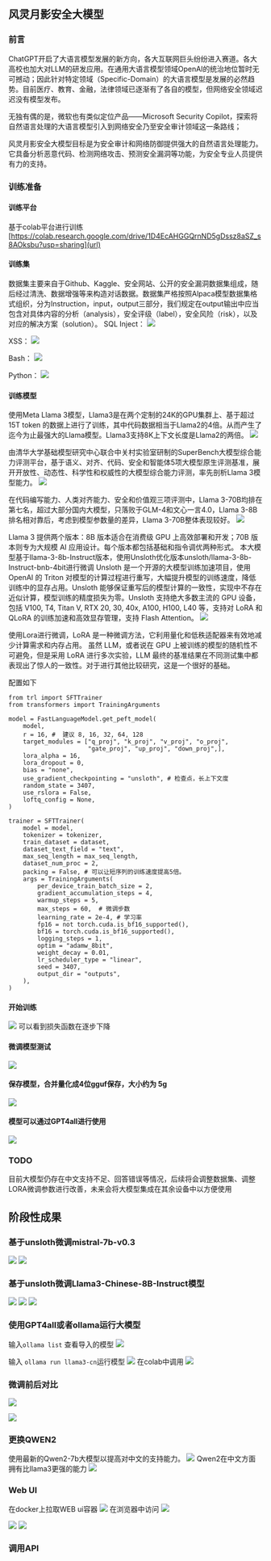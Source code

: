 ## 风灵月影安全大模型
### 前言
ChatGPT开启了大语言模型发展的新方向，各大互联网巨头纷纷进入赛道。各大高校也加大对LLM的研发应用。在通用大语言模型领域OpenAI的统治地位暂时无可撼动；因此针对特定领域（Specific-Domain）的大语言模型是发展的必然趋势。目前医疗、教育、金融，法律领域已逐渐有了各自的模型，但网络安全领域迟迟没有模型发布。

无独有偶的是，微软也有类似定位产品——Microsoft Security Copilot，探索将自然语言处理的大语言模型引入到网络安全乃至安全审计领域这一条路线；

风灵月影安全大模型目标是为安全审计和网络防御提供强大的自然语言处理能力。它具备分析恶意代码、检测网络攻击、预测安全漏洞等功能，为安全专业人员提供有力的支持。
### 训练准备
#### 训练平台
基于colab平台进行训练[https://colab.research.google.com/drive/1D4EcAHGGQrnND5gDssz8aSZ_s8AOksbu?usp=sharing](url)

#### 训练集
数据集主要来自于Github、Kaggle、安全网站、公开的安全漏洞数据集组成，随后经过清洗、数据增强等来构造对话数据。数据集严格按照Alpaca模型数据集格式组织，分为Instruction，input，output三部分，我们规定在output输出中应当包含对具体内容的分析（analysis），安全评级（label），安全风险（risk），以及对应的解决方案（solution）。
SQL Inject：
![](https://cmd.dayi.ink/uploads/upload_c66c36f2db9769efca0f355a44b04201.png)

XSS：
![](https://cmd.dayi.ink/uploads/upload_7adfaf09d5fc36f368fa5c832d0bc760.png)

Bash：
![](https://cmd.dayi.ink/uploads/upload_8021d7e17a22453dec0724e9a73d6268.png)

Python：
![](https://cmd.dayi.ink/uploads/upload_f3216b88bc2c3920d68c70174bec459b.png)



#### 训练模型
使用Meta Llama 3模型，Llama3是在两个定制的24K的GPU集群上、基于超过 15T token 的数据上进行了训练，其中代码数据相当于Llama2的4倍。从而产生了迄今为止最强大的Llama模型。Llama3支持8K上下文长度是Llama2的两倍。
![](https://cmd.dayi.ink/uploads/upload_419850ad04955bcb3a8d407aaf1ec19e.png)

由清华大学基础模型研究中心联合中关村实验室研制的SuperBench大模型综合能力评测平台，基于语义、对齐、代码、安全和智能体5项大模型原生评测基准，展开开放性、动态性、科学性和权威性的大模型综合能力评测，率先剖析Llama 3模型能力。
![](https://cmd.dayi.ink/uploads/upload_86733b2bc7c9753f9424eb7b2285d1c9.png)

在代码编写能力、人类对齐能力、安全和价值观三项评测中，Llama 3-70B均排在第七名，超过大部分国内大模型，只落败于GLM-4和文心一言4.0，Llama 3-8B排名相对靠后，考虑到模型参数量的差异，Llama 3-70B整体表现较好。
![](https://doc.renil.cc/uploads/4e5daea6-28a2-4595-84c8-f43e1029a4f9.png)

Llama 3 提供两个版本：8B 版本适合在消费级 GPU 上高效部署和开发；70B 版本则专为大规模 AI 应用设计。每个版本都包括基础和指令调优两种形式。
本大模型基于llama-3-8b-Instruct版本，使用Unsloth优化版本unsloth/llama-3-8b-Instruct-bnb-4bit进行微调
Unsloth 是一个开源的大模型训练加速项目，使用 OpenAI 的 Triton 对模型的计算过程进行重写，大幅提升模型的训练速度，降低训练中的显存占用。Unsloth 能够保证重写后的模型计算的一致性，实现中不存在近似计算，模型训练的精度损失为零。Unsloth 支持绝大多数主流的 GPU 设备，包括 V100, T4, Titan V, RTX 20, 30, 40x, A100, H100, L40 等，支持对 LoRA 和 QLoRA 的训练加速和高效显存管理，支持 Flash Attention。
![](https://cmd.dayi.ink/uploads/upload_a050535c204608c36ad9e4662a25e267.png)

使用Lora进行微调，LoRA 是一种微调方法，它利用量化和低秩适配器来有效地减少计算需求和内存占用。
虽然 LLM，或者说在 GPU 上被训练的模型的随机性不可避免，但是采用 LoRA 进行多次实验，LLM 最终的基准结果在不同测试集中都表现出了惊人的一致性。对于进行其他比较研究，这是一个很好的基础。


配置如下
```
from trl import SFTTrainer
from transformers import TrainingArguments

model = FastLanguageModel.get_peft_model(
    model,
    r = 16, #  建议 8, 16, 32, 64, 128
    target_modules = ["q_proj", "k_proj", "v_proj", "o_proj",
                      "gate_proj", "up_proj", "down_proj",],
    lora_alpha = 16,
    lora_dropout = 0,
    bias = "none",
    use_gradient_checkpointing = "unsloth", # 检查点，长上下文度
    random_state = 3407,
    use_rslora = False,
    loftq_config = None,
)

trainer = SFTTrainer(
    model = model,
    tokenizer = tokenizer,
    train_dataset = dataset,
    dataset_text_field = "text",
    max_seq_length = max_seq_length,
    dataset_num_proc = 2,
    packing = False, # 可以让短序列的训练速度提高5倍。
    args = TrainingArguments(
        per_device_train_batch_size = 2,
        gradient_accumulation_steps = 4,
        warmup_steps = 5,
        max_steps = 60,  # 微调步数
        learning_rate = 2e-4, # 学习率
        fp16 = not torch.cuda.is_bf16_supported(),
        bf16 = torch.cuda.is_bf16_supported(),
        logging_steps = 1,
        optim = "adamw_8bit",
        weight_decay = 0.01,
        lr_scheduler_type = "linear",
        seed = 3407,
        output_dir = "outputs",
    ),
)
```
#### 开始训练
![](https://cmd.dayi.ink/uploads/upload_58021a1d5e088e48c2b6a8e053be3f73.png)
可以看到损失函数在逐步下降
#### 微调模型测试
![](https://cmd.dayi.ink/uploads/upload_9519681868f1e925d878064abc434a7c.png)

#### 保存模型，合并量化成4位gguf保存，大小约为 5g
![](https://doc.renil.cc/uploads/51dcabef-06f8-42fc-99c6-9a50c40dea04.png)
#### 模型可以通过GPT4all进行使用
![](https://cmd.dayi.ink/uploads/upload_8ee08b35670bb3938fcc1047d8aadeb9.png)

### TODO
目前大模型仍存在中文支持不足、回答错误等情况，后续将会调整数据集、调整LORA微调参数进行改善，未来会将大模型集成在其余设备中以方便使用

## 阶段性成果
### 基于unsloth微调mistral-7b-v0.3
![](https://cmd.dayi.ink/uploads/upload_d566029fafc594d9f24cb38d1f9628a0.png)
![](https://cmd.dayi.ink/uploads/upload_7dcf47ffe152e186449509589bed930c.png)


### 基于unsloth微调Llama3-Chinese-8B-Instruct模型
![](https://cmd.dayi.ink/uploads/upload_373c02d0fb61e93207f09548f9da3bad.png)
![](https://cmd.dayi.ink/uploads/upload_64c8d2bf614de733090ac54f4132d256.png)
![](https://cmd.dayi.ink/uploads/upload_ab2b768a4b9d5c30cb6adacdac21c8f7.png)



### 使用GPT4all或者ollama运行大模型
输入```ollama list``` 查看导入的模型
![](https://cmd.dayi.ink/uploads/upload_e9574915e5573fed174eeeb3ecc0ace8.png)

输入 ```ollama run llama3-cn```运行模型
![](https://cmd.dayi.ink/uploads/upload_34f32ec0ba390f20c63dd7373256e5df.png)
在colab中调用
![](https://cmd.dayi.ink/uploads/upload_915f1328174f714264fdfd31ca5f8f15.png)
### 微调前后对比
![](https://cmd.dayi.ink/uploads/upload_120ff5e256e2f8599bb61559db4d7a24.png)

![](https://cmd.dayi.ink/uploads/upload_424bb7c10a877e9da5efb53986f07388.png)

### 更换QWEN2
使用最新的Qwen2-7b大模型以提高对中文的支持能力。
![](https://cmd.dayi.ink/uploads/upload_9bba4110125a0935fcfd2100de1fc12b.png)
Qwen2在中文方面拥有比llama3更强的能力
![](https://cmd.dayi.ink/uploads/upload_fb64e1cc7e83a643244da0f692893346.png)
### Web UI
在docker上拉取WEB ui容器
![](https://cmd.dayi.ink/uploads/upload_b3afb46d18aed6e5ebabbfa9add3af90.png)
在浏览器中访问
![](https://cmd.dayi.ink/uploads/upload_0bdf3b3aa917e79b43e05f6be5128677.png)

![](https://cmd.dayi.ink/uploads/upload_b3ddcccd78a520c5d936227e21846ac5.png)
![](https://cmd.dayi.ink/uploads/upload_d8e8eb25f5ab2835bb626f71da432f2d.png)
### 调用API


